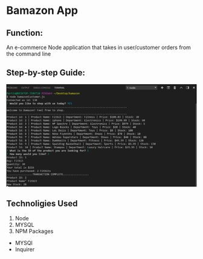 # Bamazon App
## Function:
An e-commerce Node application that takes in user/customer orders from the command line

## Step-by-step Guide:
![](images/1.png)


## Technoligies Used
1. Node
2. MYSQL 
3. NPM Packages
- MYSQl
- Inquirer 
